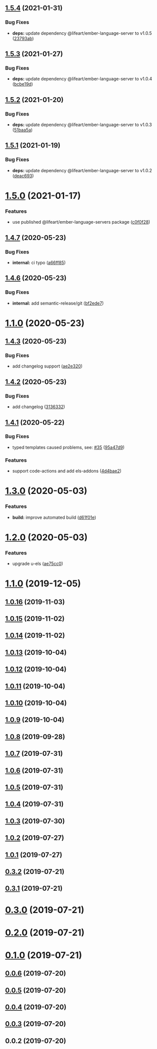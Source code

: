 ## [1.5.4](https://github.com/NullVoxPopuli/coc-ember/compare/v1.5.3...v1.5.4) (2021-01-31)


### Bug Fixes

* **deps:** update dependency @lifeart/ember-language-server to v1.0.5 ([23793ab](https://github.com/NullVoxPopuli/coc-ember/commit/23793abff92732f80221e2cbf629f8c26a9c0de8))

## [1.5.3](https://github.com/NullVoxPopuli/coc-ember/compare/v1.5.2...v1.5.3) (2021-01-27)


### Bug Fixes

* **deps:** update dependency @lifeart/ember-language-server to v1.0.4 ([bcbe19d](https://github.com/NullVoxPopuli/coc-ember/commit/bcbe19d859c20e9dd082f0c00f7357b7c85f6c72))

## [1.5.2](https://github.com/NullVoxPopuli/coc-ember/compare/v1.5.1...v1.5.2) (2021-01-20)


### Bug Fixes

* **deps:** update dependency @lifeart/ember-language-server to v1.0.3 ([51baa5a](https://github.com/NullVoxPopuli/coc-ember/commit/51baa5a7dbffa93c5e2ff68738336044f4b2eb53))

## [1.5.1](https://github.com/NullVoxPopuli/coc-ember/compare/v1.5.0...v1.5.1) (2021-01-19)


### Bug Fixes

* **deps:** update dependency @lifeart/ember-language-server to v1.0.2 ([deac693](https://github.com/NullVoxPopuli/coc-ember/commit/deac6932b1e4d68f2336eb61c8d8792fb02781af))

# [1.5.0](https://github.com/NullVoxPopuli/coc-ember/compare/v1.4.7...v1.5.0) (2021-01-17)


### Features

* use published @lifeart/ember-language-servers package ([c0f0f28](https://github.com/NullVoxPopuli/coc-ember/commit/c0f0f281c4db9b196bfc6c9318e1011c7397c41e))

## [1.4.7](https://github.com/NullVoxPopuli/coc-ember/compare/v1.4.6...v1.4.7) (2020-05-23)


### Bug Fixes

* **internal:** ci typo ([a66ff85](https://github.com/NullVoxPopuli/coc-ember/commit/a66ff85d77ddb31401538ba729ec53225e08b34f))

## [1.4.6](https://github.com/NullVoxPopuli/coc-ember/compare/v1.4.5...v1.4.6) (2020-05-23)


### Bug Fixes

* **internal:** add semantic-release/git ([bf2ede7](https://github.com/NullVoxPopuli/coc-ember/commit/bf2ede70396cc3c875ef7c9ef55ee1bf2430a6a2))

# [1.1.0](https://github.com/NullVoxPopuli/coc-ember/compare/v1.4.3...v1.1.0) (2020-05-23)



## [1.4.3](https://github.com/NullVoxPopuli/coc-ember/compare/v1.4.2...v1.4.3) (2020-05-23)


### Bug Fixes

* add changelog support ([ae2e320](https://github.com/NullVoxPopuli/coc-ember/commit/ae2e32075cb51430cd1358a46e55dde5d2dc0168))



## [1.4.2](https://github.com/NullVoxPopuli/coc-ember/compare/v1.4.1...v1.4.2) (2020-05-23)


### Bug Fixes

* add changelog ([3136332](https://github.com/NullVoxPopuli/coc-ember/commit/3136332fde419d483ad509b8747192f7892828e0))



## [1.4.1](https://github.com/NullVoxPopuli/coc-ember/compare/v1.4.0...v1.4.1) (2020-05-22)


### Bug Fixes

* typed templates caused problems, see: [#35](https://github.com/NullVoxPopuli/coc-ember/issues/35) ([95a47d9](https://github.com/NullVoxPopuli/coc-ember/commit/95a47d96b89c08c31056c44269c69977dba610ba))


### Features

* support code-actions and add els-addons ([4d4bae2](https://github.com/NullVoxPopuli/coc-ember/commit/4d4bae2565eabb5e3d46ad82833b7d75cabfbcb7))



# [1.3.0](https://github.com/NullVoxPopuli/coc-ember/compare/v1.2.0...v1.3.0) (2020-05-03)


### Features

* **build:** improve automated build ([d61f01e](https://github.com/NullVoxPopuli/coc-ember/commit/d61f01eaced6c0e6fa23fbcee949e5de7943f59e))



# [1.2.0](https://github.com/NullVoxPopuli/coc-ember/compare/v1.1.0...v1.2.0) (2020-05-03)


### Features

* upgrade u-els ([ae75cc0](https://github.com/NullVoxPopuli/coc-ember/commit/ae75cc0e036a31e47091b5384a0875a2f07527c4))



# [1.1.0](https://github.com/NullVoxPopuli/coc-ember/compare/v1.0.16...v1.1.0) (2019-12-05)



## [1.0.16](https://github.com/NullVoxPopuli/coc-ember/compare/v1.0.15...v1.0.16) (2019-11-03)



## [1.0.15](https://github.com/NullVoxPopuli/coc-ember/compare/v1.0.14...v1.0.15) (2019-11-02)



## [1.0.14](https://github.com/NullVoxPopuli/coc-ember/compare/v1.0.13...v1.0.14) (2019-11-02)



## [1.0.13](https://github.com/NullVoxPopuli/coc-ember/compare/v1.0.12...v1.0.13) (2019-10-04)



## [1.0.12](https://github.com/NullVoxPopuli/coc-ember/compare/v1.0.11...v1.0.12) (2019-10-04)



## [1.0.11](https://github.com/NullVoxPopuli/coc-ember/compare/v1.0.10...v1.0.11) (2019-10-04)



## [1.0.10](https://github.com/NullVoxPopuli/coc-ember/compare/v1.0.9...v1.0.10) (2019-10-04)



## [1.0.9](https://github.com/NullVoxPopuli/coc-ember/compare/v1.0.8...v1.0.9) (2019-10-04)



## [1.0.8](https://github.com/NullVoxPopuli/coc-ember/compare/v1.0.7...v1.0.8) (2019-09-28)



## [1.0.7](https://github.com/NullVoxPopuli/coc-ember/compare/v1.0.6...v1.0.7) (2019-07-31)



## [1.0.6](https://github.com/NullVoxPopuli/coc-ember/compare/v1.0.5...v1.0.6) (2019-07-31)



## [1.0.5](https://github.com/NullVoxPopuli/coc-ember/compare/v1.0.4...v1.0.5) (2019-07-31)



## [1.0.4](https://github.com/NullVoxPopuli/coc-ember/compare/v1.0.3...v1.0.4) (2019-07-31)



## [1.0.3](https://github.com/NullVoxPopuli/coc-ember/compare/v1.0.2...v1.0.3) (2019-07-30)



## [1.0.2](https://github.com/NullVoxPopuli/coc-ember/compare/v1.0.1...v1.0.2) (2019-07-27)



## [1.0.1](https://github.com/NullVoxPopuli/coc-ember/compare/v0.3.2...v1.0.1) (2019-07-27)



## [0.3.2](https://github.com/NullVoxPopuli/coc-ember/compare/v0.3.1...v0.3.2) (2019-07-21)



## [0.3.1](https://github.com/NullVoxPopuli/coc-ember/compare/v0.3.0...v0.3.1) (2019-07-21)



# [0.3.0](https://github.com/NullVoxPopuli/coc-ember/compare/v0.2.0...v0.3.0) (2019-07-21)



# [0.2.0](https://github.com/NullVoxPopuli/coc-ember/compare/v0.1.0...v0.2.0) (2019-07-21)



# [0.1.0](https://github.com/NullVoxPopuli/coc-ember/compare/v0.0.6...v0.1.0) (2019-07-21)



## [0.0.6](https://github.com/NullVoxPopuli/coc-ember/compare/v0.0.5...v0.0.6) (2019-07-20)



## [0.0.5](https://github.com/NullVoxPopuli/coc-ember/compare/v0.0.4...v0.0.5) (2019-07-20)



## [0.0.4](https://github.com/NullVoxPopuli/coc-ember/compare/v0.0.3...v0.0.4) (2019-07-20)



## [0.0.3](https://github.com/NullVoxPopuli/coc-ember/compare/v0.0.2...v0.0.3) (2019-07-20)



## 0.0.2 (2019-07-20)

